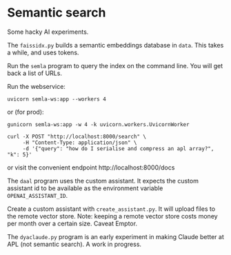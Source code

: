 # Semantic search

Some hacky AI experiments.

The `faissidx.py` builds a semantic embeddings database in `data`. This takes a while, and uses tokens.

Run the `semla` program to query the index on the command line. You will get back a list of URLs.

Run the webservice:

```
uvicorn semla-ws:app --workers 4
```

or (for prod):

```
gunicorn semla-ws:app -w 4 -k uvicorn.workers.UvicornWorker
```

```
curl -X POST "http://localhost:8000/search" \
     -H "Content-Type: application/json" \
     -d '{"query": "how do I serialise and compress an apl array?", "k": 5}'
```

or visit the convenient endpoint http://localhost:8000/docs

The `daal` program uses the custom assistant. It expects the custom assistant id to be available as the environment variable `OPENAI_ASSISTANT_ID`.

Create a custom assistant with `create_assistant.py`. It will upload files to the remote vector store. Note: keeping a remote vector store costs money per month over a certain size. Caveat Emptor.

The `dyaclaude.py` program is an early experiment in making Claude better at APL (not semantic search). A work in progress.

